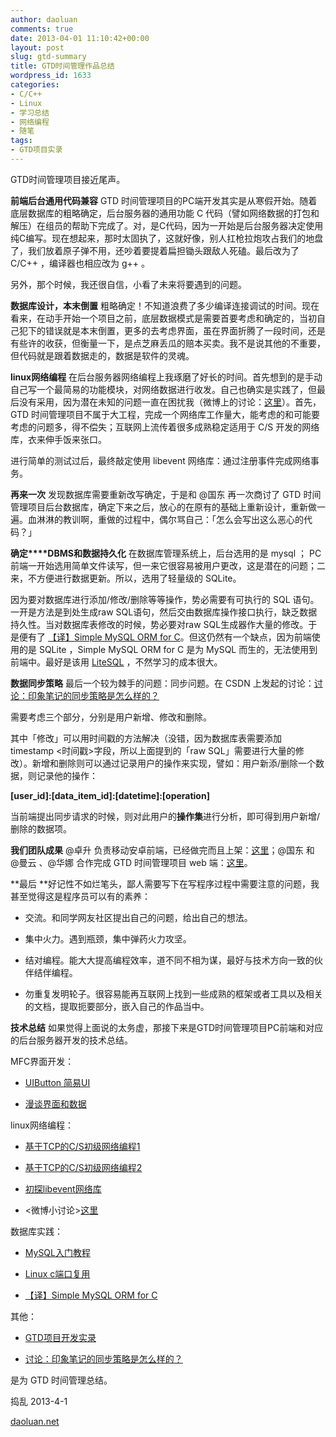 ```yaml
---
author: daoluan
comments: true
date: 2013-04-01 11:10:42+00:00
layout: post
slug: gtd-summary
title: GTD时间管理作品总结
wordpress_id: 1633
categories:
- C/C++
- Linux
- 学习总结
- 网络编程
- 随笔
tags:
- GTD项目实录
---
```


GTD时间管理项目接近尾声。

**前端后台通用代码兼容** GTD 时间管理项目的PC端开发其实是从寒假开始。随着底层数据库的粗略确定，后台服务器的通用功能 C 代码（譬如网络数据的打包和解压）在组员的帮助下完成了。对，是C代码，因为一开始是后台服务器决定使用纯C编写。现在想起来，那时太固执了，这就好像，别人扛枪拉炮攻占我们的地盘了，我们放着原子弹不用，还吵着要提着扁担锄头跟敌人死磕。最后改为了C/C++ ，编译器也相应改为 g++ 。

另外，那个时候，我还很自信，小看了未来将要遇到的问题。

**数据库设计，本末倒置** 粗略确定！不知道浪费了多少编译连接调试的时间。现在看来，在动手开始一个项目之前，底层数据模式是需要首要考虑和确定的，当初自己犯下的错误就是本末倒置，更多的去考虑界面，虽在界面折腾了一段时间，还是有些许的收获，但衡量一下，是点芝麻丢瓜的赔本买卖。我不是说其他的不重要，但代码就是跟着数据走的，数据是软件的灵魂。

**linux网络编程** 在后台服务器网络编程上我琢磨了好长的时间。首先想到的是手动自己写一个最简易的功能模块，对网络数据进行收发。自己也确实是实践了，但最后没有采用，因为潜在未知的问题一直在困扰我（微博上的讨论：[这里](http://weibo.com/2313159920/yC6O46ZyP?type=repost)）。首先，GTD 时间管理项目不属于大工程，完成一个网络库工作量大，能考虑的和可能要考虑的问题多，得不偿失；互联网上流传着很多成熟稳定适用于 C/S 开发的网络库，衣来伸手饭来张口。

进行简单的测试过后，最终敲定使用 libevent 网络库：通过注册事件完成网络事务。

**再来一次** 发现数据库需要重新改写确定，于是和 @国东 再一次商讨了 GTD 时间管理项目后台数据库，确定下来之后，放心的在原有的基础上重新设计，重新做一遍。血淋淋的教训啊，重做的过程中，偶尔骂自己：「怎么会写出这么恶心的代码？」

**确定****DBMS和数据持久化** 在数据库管理系统上，后台选用的是 mysql ； PC 前端一开始选用简单文件读写，但一来它很容易被用户更改，这是潜在的问题；二来，不方便进行数据更新。所以，选用了轻量级的 SQLite。

因为要对数据库进行添加/修改/删除等等操作，势必需要有可执行的 SQL 语句。一开是方法是到处生成raw SQL语句，然后交由数据库操作接口执行，缺乏数据持久性。当对数据库表修改的时候，势必要对raw SQL生成器作大量的修改。于是便有了 [【译】Simple MySQL ORM for C](http://daoluan.net/blog/simple-mysql-orm-for-c-translation/)。但这仍然有一个缺点，因为前端使用的是 SQLite ，Simple MySQL ORM for C 是为 MySQL 而生的，无法使用到前端中。最好是该用 [LiteSQL](http://sourceforge.net/apps/trac/litesql/) ，不然学习的成本很大。

**数据同步策略** 最后一个较为棘手的问题：同步问题。在 CSDN 上发起的讨论：[讨论：印象笔记的同步策略是怎么样的？](http://bbs.csdn.net/topics/390389282)

需要考虑三个部分，分别是用户新增、修改和删除。

其中「修改」可以用时间戳的方法解决（没错，因为数据库表需要添加 timestamp <时间戳>字段，所以上面提到的「raw SQL」需要进行大量的修改）。新增和删除则可以通过记录用户的操作来实现，譬如：用户新添/删除一个数据，则记录他的操作：

**[user_id]:[data_item_id]:[datetime]:[operation]**

当前端提出同步请求的时候，则对此用户的**操作集**进行分析，即可得到用户新增/删除的数据项。

**我们团队成果** @卓升 负责移动安卓前端，已经做完而且上架：[这里](http://apk.hiapk.com/html/2012/11/966795.html?module=256&info=ZwB0AGQA)；@国东 和 @曼云 、@华娜 合作完成 GTD 时间管理项目 web 端：[这里](http://ugeek.sinaapp.com/)。

**最后 **好记性不如烂笔头，鄙人需要写下在写程序过程中需要注意的问题，我甚至觉得这是程序员可以有的素养：



	
  * 交流。和同学网友社区提出自己的问题，给出自己的想法。

	
  * 集中火力。遇到瓶颈，集中弹药火力攻坚。

	
  * 结对编程。能大大提高编程效率，道不同不相为谋，最好与技术方向一致的伙伴结伴编程。

	
  * 勿重复发明轮子。很容易能再互联网上找到一些成熟的框架或者工具以及相关的文档，提取扼要部分，嵌入自己的作品当中。


**技术总结** 如果觉得上面说的太务虚，那接下来是GTD时间管理项目PC前端和对应的后台服务器开发的技术总结。

MFC界面开发：



	
  * [UIButton 简易UI](http://daoluan.net/blog/gtd-project-developers-record/#3)

	
  * [漫谈界面和数据](http://daoluan.net/blog/gtd-project-developers-record/#4)


linux网络编程：

	
  * [基于TCP的C/S初级网络编程1](http://daoluan.net/blog/tcp%e5%8d%8f%e8%ae%ae-cs%e7%bd%91%e7%bb%9c%e7%bc%96%e7%a8%8b/)


	
  * [基于TCP的C/S初级网络编程2](http://daoluan.net/blog/%e5%9f%ba%e4%ba%8etcp%e7%9a%84cs%e5%88%9d%e7%ba%a7%e7%bd%91%e7%bb%9c%e7%bc%96%e7%a8%8b/)

	
  * [初探libevent网络库](http://daoluan.net/blog/hava-a-look-at-libevent/)

	
  * <微博小讨论>[这里](http://weibo.com/2313159920/yC6O46ZyP?type=repost)


数据库实践：

	
  * [MySQL入门教程](http://daoluan.net/blog/mysql-entry/)

	
  * [Linux c端口复用](http://daoluan.net/blog/linux-c-reuse-port/)

	
  * [【译】Simple MySQL ORM for C](http://daoluan.net/blog/simple-mysql-orm-for-c-translation/)


其他：

	
  * [GTD项目开发实录](http://daoluan.net/blog/gtd-project-developers-record/)

	
  * [讨论：印象笔记的同步策略是怎么样的？](http://bbs.csdn.net/topics/390389282)


是为 GTD 时间管理总结。

捣乱 2013-4-1 

[daoluan.net](http://daoluan.net)
